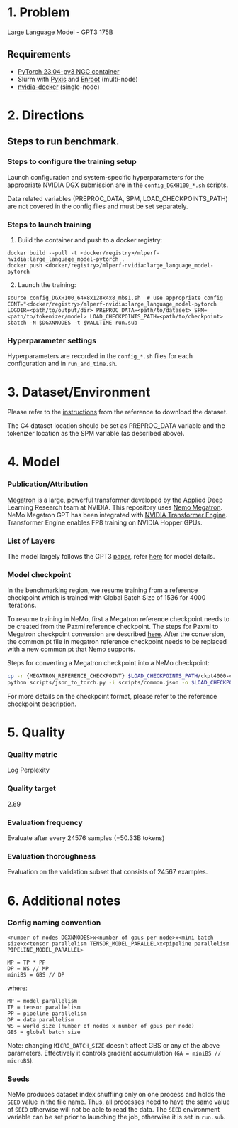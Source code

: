 # 1. Problem 
Large Language Model - GPT3 175B

## Requirements
* [PyTorch 23.04-py3 NGC container](https://ngc.nvidia.com/registry/nvidia-pytorch)
* Slurm with [Pyxis](https://github.com/NVIDIA/pyxis) and [Enroot](https://github.com/NVIDIA/enroot) (multi-node)
* [nvidia-docker](https://github.com/NVIDIA/nvidia-docker) (single-node)

# 2. Directions

## Steps to run benchmark.

### Steps to configure the training setup
Launch configuration and system-specific hyperparameters for the appropriate
NVIDIA DGX submission are in the `config_DGXH100_*.sh` scripts.

Data related variables (PREPROC_DATA, SPM, LOAD_CHECKPOINTS_PATH) are not
covered in the config files and must be set separately. 

### Steps to launch training

1. Build the container and push to a docker registry:
```
docker build --pull -t <docker/registry>/mlperf-nvidia:large_language_model-pytorch .
docker push <docker/registry>/mlperf-nvidia:large_language_model-pytorch
```
2. Launch the training:
```
source config_DGXH100_64x8x128x4x8_mbs1.sh  # use appropriate config
CONT="<docker/registry>/mlperf-nvidia:large_language_model-pytorch LOGDIR=<path/to/output/dir> PREPROC_DATA=<path/to/dataset> SPM=<path/to/tokenizer/model> LOAD_CHECKPOINTS_PATH=<path/to/checkpoint> sbatch -N $DGXNNODES -t $WALLTIME run.sub
```
### Hyperparameter settings

Hyperparameters are recorded in the `config_*.sh` files for each configuration and in `run_and_time.sh`.

# 3. Dataset/Environment
Please refer to the [instructions](https://github.com/mlcommons/training/blob/master/large_language_model/megatron-lm/README.md#3-datasetenvironment) from the reference to download the dataset.

The C4 dataset location should be set as PREPROC_DATA variable and the tokenizer location as the SPM variable (as described above). 

# 4. Model
### Publication/Attribution
[Megatron](https://docs.nvidia.com/deeplearning/nemo/user-guide/docs/en/stable/nlp/nemo_megatron/intro.html) is a large, powerful transformer developed by the Applied Deep Learning Research team at NVIDIA. This repository uses [Nemo Megatron](https://github.com/NVIDIA/NeMo). NeMo Megatron GPT has been integrated with [NVIDIA Transformer Engine](https://github.com/NVIDIA/TransformerEngine). Transformer Engine enables FP8 training on NVIDIA Hopper GPUs.

### List of Layers

The model largely follows the GPT3 [paper](https://arxiv.org/pdf/2005.14165.pdf), refer [here](https://docs.google.com/spreadsheets/d/1VdMXogbmoR-LWQJvdQ0BgIeK0Npe0qk50qVT7VpqIyo/edit?resourcekey=0-F8loESsxQtGsHMNNXMohTw#gid=620389348) for model details.

### Model checkpoint
In the benchmarking region, we resume training from a reference checkpoint which is trained with Global Batch Size of 1536 for 4000 iterations. 

To resume training in NeMo, first a Megatron reference checkpoint needs to be created from the Paxml reference checkpoint. The steps for Paxml to Megatron checkpoint conversion are described [here](https://github.com/mlcommons/training/blob/master/large_language_model/megatron-lm/README.md#conversion). After the conversion, the common.pt file in megatron reference checkpoint needs to be replaced with a new common.pt that Nemo supports.

Steps for converting a Megatron checkpoint into a NeMo checkpoint:
```bash
cp -r {MEGATRON_REFERENCE_CHECKPOINT} $LOAD_CHECKPOINTS_PATH/ckpt4000-consumed_samples=0  # this step can be modified if keeping a valid Megatron checkpoint is not required. But the checkpoint name should be set as ckpt4000-consumed_samples=0
python scripts/json_to_torch.py -i scripts/common.json -o $LOAD_CHECKPOINTS_PATH/ckpt4000-consumed_samples=0/common.pt
```

For more details on the checkpoint format, please refer to the reference checkpoint [description](https://github.com/mlcommons/training/blob/master/large_language_model/megatron-lm/README.md#model-checkpoint). 

# 5. Quality

### Quality metric
Log Perplexity

### Quality target
2.69

### Evaluation frequency
Evaluate after every 24576 samples (=50.33B tokens)

### Evaluation thoroughness
Evaluation on the validation subset that consists of 24567 examples.


# 6. Additional notes

### Config naming convention

`<number of nodes DGXNNODES>x<number of gpus per node>x<mini batch size>x<tensor parallelism TENSOR_MODEL_PARALLEL>x<pipeline parallelism PIPELINE_MODEL_PARALLEL>`

```
MP = TP * PP
DP = WS // MP
miniBS = GBS // DP
```
where: 
```
MP = model parallelism
TP = tensor parallelism
PP = pipeline parallelism
DP = data parallelism
WS = world size (number of nodes x number of gpus per node)
GBS = global batch size
```
Note: changing `MICRO_BATCH_SIZE` doesn't affect GBS or any of the above parameters.
Effectively it controls gradient accumulation (`GA = miniBS // microBS`).

### Seeds
NeMo produces dataset index shuffling only on one process and holds the `SEED` value in the file name.
Thus, all processes need to have the same value of `SEED` otherwise will not be able to read the data.
The `SEED` environment variable can be set prior to launching the job, otherwise it is set in `run.sub`.
